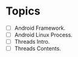 
# Topics
-[ ] Android Framework.
-[ ] Android Linux Process.
-[ ] Threads Intro.
-[ ] Threads Contents.
